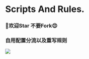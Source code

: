 # Scripts And Rules.

### 🤩欢迎Star 不要Fork😍
### 自用配置分流以及重写规则

![](https://raw.githubusercontent.com/Centralmatrix3/Scripts-Rules/Master/Matrix-icon/Matrix/D-001.JPG)
